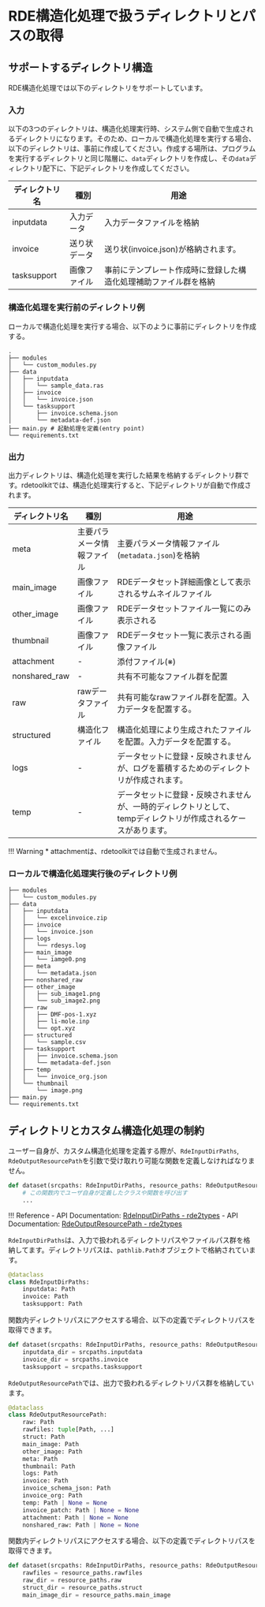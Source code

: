 # RDE構造化処理で扱うディレクトリとパスの取得

## サポートするディレクトリ構造

RDE構造化処理では以下のディレクトリをサポートしています。

### 入力

以下の3つのディレクトリは、構造化処理実行時、システム側で自動で生成されるディレクトリになります。そのため、ローカルで構造化処理を実行する場合、以下のディレクトリは、事前に作成してください。作成する場所は、プログラムを実行するディレクトリと同じ階層に、`data`ディレクトリを作成し、その`data`ディレクトリ配下に、下記ディレクトリを作成してください。

| ディレクトリ名 | 種別         | 用途                                                             |
| -------------- | ------------ | ---------------------------------------------------------------- |
| inputdata      | 入力データ   | 入力データファイルを格納                                         |
| invoice        | 送り状データ | 送り状(invoice.json)が格納されます。                             |
| tasksupport    | 画像ファイル | 事前にテンプレート作成時に登録した構造化処理補助ファイル群を格納 |

### 構造化処理を実行前のディレクトリ例

ローカルで構造化処理を実行する場合、以下のように事前にディレクトリを作成する。

```shell
.
├── modules
│   └── custom_modules.py
├── data
│   ├── inputdata
│   │   └── sample_data.ras
│   ├── invoice
│   │   └── invoice.json
│   └── tasksupport
│       ├── invoice.schema.json
│       └── metadata-def.json
├── main.py # 起動処理を定義(entry point)
└── requirements.txt
```

### 出力

出力ディレクトリは、構造化処理を実行した結果を格納するディレクトリ群です。rdetoolkitでは、構造化処理実行すると、下記ディレクトリが自動で作成されます。

| ディレクトリ名 | 種別                       | 用途                                                                                                           |
| -------------- | -------------------------- | -------------------------------------------------------------------------------------------------------------- |
| meta           | 主要パラメータ情報ファイル | 主要パラメータ情報ファイル(`metadata.json`)を格納                                                              |
| main_image     | 画像ファイル               | RDEデータセット詳細画像として表示されるサムネイルファイル                                                      |
| other_image    | 画像ファイル               | RDEデータセットファイル一覧にのみ表示される                                                                    |
| thumbnail      | 画像ファイル               | RDEデータセット一覧に表示される画像ファイル                                                                    |
| attachment     | -                          | 添付ファイル(※)                                                                                                |
| nonshared_raw  | -                          | 共有不可能なファイル群を配置                                                                                   |
| raw            | rawデータファイル          | 共有可能なrawファイル群を配置。入力データを配置する。                                                          |
| structured     | 構造化ファイル             | 構造化処理により生成されたファイルを配置。入力データを配置する。                                               |
| logs           | -                          | データセットに登録・反映されませんが、ログを蓄積するためのディレクトリが作成されます。                         |
| temp           | -                          | データセットに登録・反映されませんが、一時的ディレクトリとして、tempディレクトリが作成されるケースがあります。 |

!!! Warning
    * attachmentは、rdetoolkitでは自動で生成されません。

### ローカルで構造化処理実行後のディレクトリ例

```shell
├── modules
│   └── custom_modules.py
├── data
│   ├── inputdata
│   │   └── excelinvoice.zip
│   ├── invoice
│   │   └── invoice.json
│   ├── logs
│   │   └── rdesys.log
│   ├── main_image
│   │   └── iamge0.png
│   ├── meta
│   │   └── metadata.json
│   ├── nonshared_raw
│   ├── other_image
│   │   ├── sub_image1.png
│   │   └── sub_image2.png
│   ├── raw
│   │   ├── DMF-pos-1.xyz
│   │   ├── li-mole.inp
│   │   └── opt.xyz
│   ├── structured
│   │   └── sample.csv
│   ├── tasksupport
│   │   ├── invoice.schema.json
│   │   └── metadata-def.json
│   ├── temp
│   │   └── invoice_org.json
│   └── thumbnail
│       └── image.png
├── main.py
└── requirements.txt
```

## ディレクトリとカスタム構造化処理の制約

ユーザー自身が、カスタム構造化処理を定義する際が、`RdeInputDirPaths`, `RdeOutputResourcePath`を引数で受け取れり可能な関数を定義しなければなりません。

```python
def dataset(srcpaths: RdeInputDirPaths, resource_paths: RdeOutputResourcePath):
    # この関数内でユーザ自身が定義したクラスや関数を呼び出す
    ...
```

!!! Reference
    - API Documentation: [RdeInputDirPaths - rde2types](rdetoolkit/models/rde2types.md/#rdeinputdirpaths)
    - API Documentation: [RdeOutputResourcePath - rde2types](rdetoolkit/models/rde2types.md/#rdeoutputresourcepath)

`RdeInputDirPaths`は、入力で扱われるディレクトリパスやファイルパス群を格納してます。ディレクトリパスは、`pathlib.Path`オブジェクトで格納されています。

```python
@dataclass
class RdeInputDirPaths:
    inputdata: Path
    invoice: Path
    tasksupport: Path
```

関数内ディレクトリパスにアクセスする場合、以下の定義でディレクトリパスを取得できます。

```python
def dataset(srcpaths: RdeInputDirPaths, resource_paths: RdeOutputResourcePath):
    inputdata_dir = srcpaths.inputdata
    invoice_dir = srcpaths.invoice
    tasksupport = srcpaths.tasksupport
```

`RdeOutputResourcePath`では、出力で扱われるディレクトリパス群を格納しています。

```python
@dataclass
class RdeOutputResourcePath:
    raw: Path
    rawfiles: tuple[Path, ...]
    struct: Path
    main_image: Path
    other_image: Path
    meta: Path
    thumbnail: Path
    logs: Path
    invoice: Path
    invoice_schema_json: Path
    invoice_org: Path
    temp: Path | None = None
    invoice_patch: Path | None = None
    attachment: Path | None = None
    nonshared_raw: Path | None = None
```

関数内ディレクトリパスにアクセスする場合、以下の定義でディレクトリパスを取得できます。

```python
def dataset(srcpaths: RdeInputDirPaths, resource_paths: RdeOutputResourcePath):
    rawfiles = resource_paths.rawfiles
    raw_dir = resource_paths.raw
    struct_dir = resource_paths.struct
    main_image_dir = resource_paths.main_image
```
